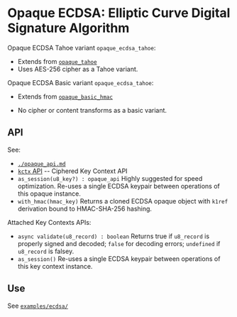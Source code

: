 # Opaque ECDSA: Elliptic Curve Digital Signature Algorithm

Opaque ECDSA Tahoe variant `opaque_ecdsa_tahoe`:
- Extends from [`opaque_tahoe`](./opaque_tahoe.md)
- Uses AES-256 cipher as a Tahoe variant.

Opaque ECDSA Basic variant `opaque_ecdsa_tahoe`:
- Extends from [`opaque_basic_hmac`](./opaque_basic.md)
- No cipher or content transforms as a basic variant.

  [Tahoe-LAFS]: https://tahoe-lafs.readthedocs.io/en/tahoe-lafs-1.12.1/specifications/file-encoding.html
  [CAS]: https://en.wikipedia.org/wiki/Content-addressable_storage


## API

See:

- [`./opaque_api.md`](./opaque_api.md)
- [`kctx` API](./kctx_api.md) -- Ciphered Key Context API
- `as_session(u8_key?) : opaque_api`
  Highly suggested for speed optimization.
  Re-uses a single ECDSA keypair between operations of this opaque instance.
- `with_hmac(hmac_key)`
  Returns a cloned ECDSA opaque object with `k1ref` derivation bound to HMAC-SHA-256 hashing.


Attached Key Contexts APIs:
- `async validate(u8_record) : boolean`
  Returns true if `u8_record` is properly signed and decoded;
  `false` for decoding errors; `undefined` if `u8_record` is falsey.
- `as_session()`
  Re-uses a single ECDSA keypair between operations of this key context instance.
  


## Use

See [`examples/ecdsa/`](../examples/ecdsa/)

